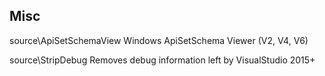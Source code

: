 ## Misc

source\ApiSetSchemaView
Windows ApiSetSchema Viewer (V2, V4, V6)

source\StripDebug
Removes debug information left by VisualStudio 2015+
